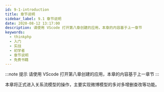 ```yaml
---
id: 9-1-introduction
title: 章节说明
sidebar_label: 9.1 章节说明
date: 2020-08-12 13:17:00
description: 请使用 VScode 打开第八章创建的应用，本章的内容基于上一章节
keywords:
  - thinkphp
  - 入门
  - 实战
  - 初学者
  - 章节说明
  - 免费书籍
---
```


:::note 提示
请使用 VScode 打开第八章创建的应用，本章的内容基于上一章节
:::

本章将正式进入关系流模型的操作，主要实现微博模型的多对多增删查改等功能。